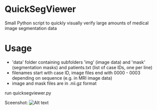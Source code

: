 # QuickSegViewer
Small Python script to quickly visually verify large amounts of medical image segmentation data


# Usage
- 'data' folder containing subfolders 'img' (image data) and 'mask' (segmentation masks) and patients.txt (list of case IDs, one per line)
- filenames start with case ID, image files end with 0000 - 0003 depending on sequence (e.g. in MRI image data)
- image and mask files are in .nii.gz format

run quicksegviewer.py

Sceenshot:
![Alt text](QuickSegViewer/QuickSegViewer_example.png?raw=true "Screenshot")
